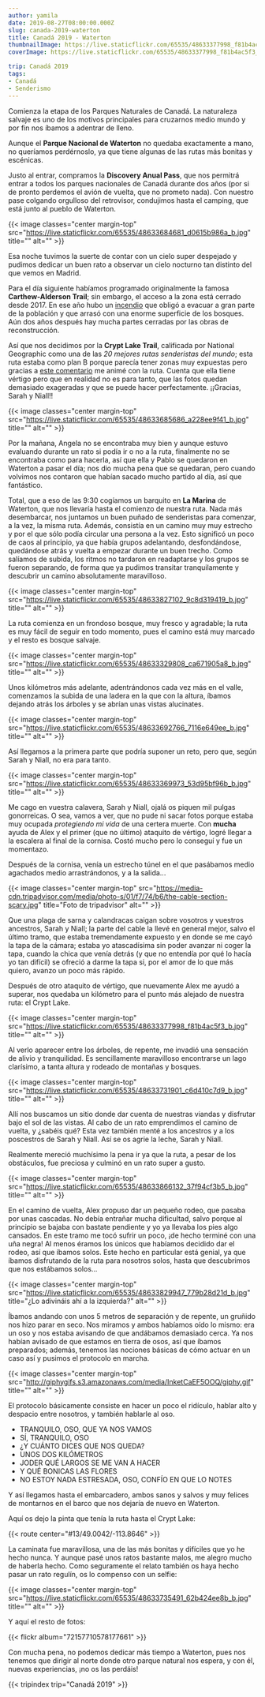 ```yaml
---
author: yamila
date: 2019-08-27T08:00:00.000Z
slug: canada-2019-waterton
title: Canadá 2019 - Waterton
thumbnailImage: https://live.staticflickr.com/65535/48633377998_f81b4ac5f3_z.jpg
coverImage: https://live.staticflickr.com/65535/48633377998_f81b4ac5f3_b.jpg

trip: Canadá 2019
tags:
- Canadá
- Senderismo
---
```


Comienza la etapa de los Parques Naturales de Canadá. La naturaleza salvaje es uno de los motivos principales para cruzarnos medio mundo y por fin nos íbamos a adentrar de lleno.

<!--more-->

Aunque el **Parque Nacional de Waterton** no quedaba exactamente a mano, no queríamos perdérnoslo, ya que tiene algunas de las rutas más bonitas y escénicas.

Justo al entrar, compramos la **Discovery Anual Pass**, que nos permitrá entrar a todos los parques nacionales de Canadá durante dos años (por si de pronto perdemos el avión de vuelta, que no prometo nada). Con nuestro pase colgando orgulloso del retrovisor, condujimos hasta el camping, que está junto al pueblo de Waterton.

{{< image classes="center margin-top" src="https://live.staticflickr.com/65535/48633684681_d0615b986a_b.jpg" title="" alt="" >}}

Esa noche tuvimos la suerte de contar con un cielo super despejado y pudimos dedicar un buen rato a observar un cielo nocturno tan distinto del que vemos en Madrid.

Para el día siguiente habíamos programado originalmente la famosa **Carthew-Alderson Trail**; sin embargo, el acceso a la zona está cerrado desde 2017. En ese año hubo un <a href="https://www.pc.gc.ca/en/pn-np/ab/waterton/securite-safety/feu-fire-kenow" target="_blank">incendio</a> que obligó a evacuar a gran parte de la población y que arrasó con una enorme superficie de los bosques. Aún dos años después hay mucha partes cerradas por las obras de reconstrucción.

Así que nos decidimos por la **Crypt Lake Trail**, calificada por National Geographic como una de las *20 mejores rutas senderistas del mundo*; esta ruta estaba como plan B porque parecía tener zonas muy expuestas pero gracias a <a href="https://www.tripadvisor.ca/ShowUserReviews-g184841-d217953-r116445587-Crypt_Lake_Trail-Waterton_Lakes_National_Park_Alberta.html#photos;aggregationId=101&albumid=101&filter=7&ff=348641359" target="_blank">este comentario</a> me animé con la ruta. Cuenta que ella tiene vértigo pero que en realidad no es para tanto, que las fotos quedan demasiado exageradas y que se puede hacer perfectamente. ¡¡Gracias, Sarah y Niall!!

{{< image classes="center margin-top" src="https://live.staticflickr.com/65535/48633685686_a228ee9f41_b.jpg" title="" alt="" >}}

Por la mañana, Angela no se encontraba muy bien y aunque estuvo evaluando durante un rato si podía ir o no a la ruta, finalmente no se encontraba como para hacerla, así que ella y Pablo se quedaron en Waterton a pasar el día; nos dio mucha pena que se quedaran, pero cuando volvimos nos contaron que habían sacado mucho partido al día, así que fantástico.

Total, que a eso de las 9:30 cogíamos un barquito en **La Marina** de Waterton, que nos llevaría hasta el comienzo de nuestra ruta. Nada más desembarcar, nos juntamos un buen puñado de senderistas para comenzar, a la vez, la misma ruta. Además, consistía en un camino muy muy estrecho y por el que sólo podía circular una persona a la vez. Esto significó un poco de caos al principio, ya que había grupos adelantando, desfondándose, quedándose atrás y vuelta a empezar durante un buen trecho. Como salíamos de subida, los ritmos no tardaron en readaptarse y los grupos se fueron separando, de forma que ya pudimos transitar tranquilamente y descubrir un camino absolutamente maravilloso.

{{< image classes="center margin-top" src="https://live.staticflickr.com/65535/48633827102_9c8d319419_b.jpg" title="" alt="" >}}

La ruta comienza en un frondoso bosque, muy fresco y agradable; la ruta es muy fácil de seguir en todo momento, pues el camino está muy marcado y el resto es bosque salvaje.

{{< image classes="center margin-top" src="https://live.staticflickr.com/65535/48633329808_ca671905a8_b.jpg" title="" alt="" >}}

Unos kilómetros más adelante, adentrándonos cada vez más en el valle, comenzamos la subida de una ladera en la que con la altura, íbamos dejando atrás los árboles y se abrían unas vistas alucinates.

{{< image classes="center margin-top" src="https://live.staticflickr.com/65535/48633692766_7116e649ee_b.jpg" title="" alt="" >}}

Así llegamos a la primera parte que podría suponer un reto, pero que, según Sarah y Niall, no era para tanto.

{{< image classes="center margin-top" src="https://live.staticflickr.com/65535/48633369973_53d95bf96b_b.jpg" title="" alt="" >}}

Me cago en vuestra calavera, Sarah y Niall, ojalá os piquen mil pulgas gonorreicas. O sea, vamos a ver, que no pude ni sacar fotos porque estaba muy ocupada *protegiendo mi vida* de una certera muerte. Con **mucha** ayuda de Alex y el primer (que no último) ataquito de vértigo, logré llegar a la escalera al final de la cornisa. Costó mucho pero lo conseguí y fue un momentazo.

Después de la cornisa, venía un estrecho túnel en el que pasábamos medio agachados medio arrastrándonos, y a la salida...

{{< image classes="center margin-top" src="https://media-cdn.tripadvisor.com/media/photo-s/01/f7/74/b6/the-cable-section-scary.jpg" title="Foto de tripadvisor" alt="" >}}

Que una plaga de sarna y calandracas caigan sobre vosotros y vuestros ancestros, Sarah y Niall; la parte del cable la llevé en general mejor, salvo el último tramo, que estaba tremendamente expuesto y en donde se me cayó la tapa de la cámara; estaba yo atascadísima sin poder avanzar ni coger la tapa, cuando la chica que venía detrás (y que no entendía por qué lo hacía yo tan difícil) se ofreció a darme la tapa si, por el amor de lo que más quiero, avanzo un poco más rápido.

Después de otro ataquito de vértigo, que nuevamente Alex me ayudó a superar, nos quedaba un kilómetro para el punto más alejado de nuestra ruta: el Crypt Lake.

{{< image classes="center margin-top" src="https://live.staticflickr.com/65535/48633377998_f81b4ac5f3_b.jpg" title="" alt="" >}}

Al verlo aparecer entre los árboles, de repente, me invadió una sensación de alivio y tranquilidad. Es sencillamente maravilloso encontrarse un lago clarísimo, a tanta altura y rodeado de montañas y bosques.

{{< image classes="center margin-top" src="https://live.staticflickr.com/65535/48633731901_c6d410c7d9_b.jpg" title="" alt="" >}}

Allí nos buscamos un sitio donde dar cuenta de nuestras viandas y disfrutar bajo el sol de las vistas. Al cabo de un rato emprendimos el camino de vuelta, y ¿sabéis qué? Esta vez también menté a los ancestros y a los poscestros de Sarah y Niall. Así se os agrie la leche, Sarah y Niall.

Realmente mereció muchísimo la pena ir ya que la ruta, a pesar de los obstáculos, fue preciosa y culminó en un rato super a gusto.

{{< image classes="center margin-top" src="https://live.staticflickr.com/65535/48633866132_37f94cf3b5_b.jpg" title="" alt="" >}}

En el camino de vuelta, Alex propuso dar un pequeño rodeo, que pasaba por unas cascadas. No debía entrañar mucha dificultad, salvo porque al principio se bajaba con bastate pendiente y yo ya llevaba los pies algo cansados. En este tramo me tocó sufrir un poco, ¡de hecho terminé con una uña negra! Al menos éramos los únicos que habíamos decidido dar el rodeo, así que íbamos solos. Este hecho en particular está genial, ya que íbamos disfrutando de la ruta para nosotros solos, hasta que descubrimos que nos estábamos solos...

{{< image classes="center margin-top" src="https://live.staticflickr.com/65535/48633829947_779b28d21d_b.jpg" title="¿Lo adivináis ahí a la izquierda?" alt="" >}}

Íbamos andando con unos 5 metros de separación y de repente, un gruñido nos hizo parar en seco. Nos miramos y ambos habíamos oído lo mismo: era un oso y nos estaba avisando de que andábamos demasiado cerca. Ya nos habían avisado de que estamos en tierra de osos, así que íbamos preparados; además, tenemos las nociones básicas de cómo actuar en un caso así y pusimos el protocolo en marcha.

{{< image classes="center margin-top" src="http://giphygifs.s3.amazonaws.com/media/InketCaEF5OOQ/giphy.gif" title="" alt="" >}}

El protocolo básicamente consiste en hacer un poco el ridículo, hablar alto y despacio entre nosotros, y también hablarle al oso.

- TRANQUILO, OSO, QUE YA NOS VAMOS
- SÍ, TRANQUILO, OSO
- ¿Y CUÁNTO DICES QUE NOS QUEDA?
- UNOS DOS KILÓMETROS
- JODER QUÉ LARGOS SE ME VAN A HACER
- Y QUÉ BONICAS LAS FLORES
- NO ESTOY NADA ESTRESADA, OSO, CONFÍO EN QUE LO NOTES

Y así llegamos hasta el embarcadero, ambos sanos y salvos y muy felices de montarnos en el barco que nos dejaría de nuevo en Waterton.

Aquí os dejo la pinta que tenía la ruta hasta el Crypt Lake:

{{< route center="#13/49.0042/-113.8646" >}}

La caminata fue maravillosa, una de las más bonitas y difíciles que yo he hecho nunca. Y aunque pasé unos ratos bastante malos, me alegro mucho de haberla hecho. Como seguramente el relato también os haya hecho pasar un rato regulín, os lo compenso con un selfie:

{{< image classes="center margin-top" src="https://live.staticflickr.com/65535/48633735491_62b424ee8b_b.jpg" title="" alt="" >}}

Y aquí el resto de fotos:

{{< flickr album="72157710578177661" >}}

Con mucha pena, no podemos dedicar más tiempo a Waterton, pues nos tenemos que dirigir al norte donde otro parque natural nos espera, y con él, nuevas experiencias, ¡no os las perdáis!

{{< tripindex trip="Canadá 2019" >}}
